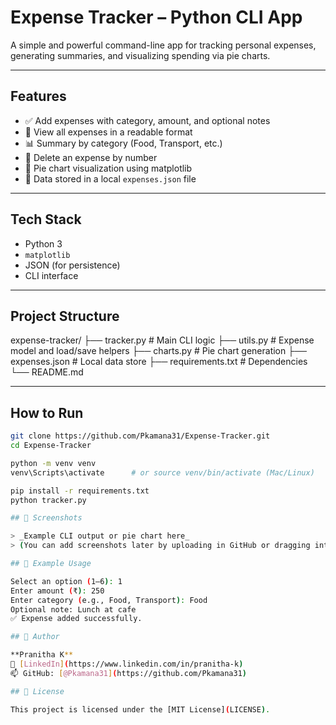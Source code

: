 #  Expense Tracker – Python CLI App

A simple and powerful command-line app for tracking personal expenses, generating summaries, and visualizing spending via pie charts.

---

##  Features

- ✅ Add expenses with category, amount, and optional notes
- 📄 View all expenses in a readable format
- 📊 Summary by category (Food, Transport, etc.)
- 🧾 Delete an expense by number
- 🥧 Pie chart visualization using matplotlib
- 💾 Data stored in a local `expenses.json` file

---

##  Tech Stack

- Python 3
- `matplotlib`
- JSON (for persistence)
- CLI interface

---

##  Project Structure

expense-tracker/
├── tracker.py # Main CLI logic
├── utils.py # Expense model and load/save helpers
├── charts.py # Pie chart generation
├── expenses.json # Local data store
├── requirements.txt # Dependencies
└── README.md

---

##  How to Run

```bash
git clone https://github.com/Pkamana31/Expense-Tracker.git
cd Expense-Tracker

python -m venv venv
venv\Scripts\activate      # or source venv/bin/activate (Mac/Linux)

pip install -r requirements.txt
python tracker.py

## 📸 Screenshots

> _Example CLI output or pie chart here_  
> (You can add screenshots later by uploading in GitHub or dragging into the README editor.)

## 🧪 Example Usage

Select an option (1–6): 1
Enter amount (₹): 250
Enter category (e.g., Food, Transport): Food
Optional note: Lunch at cafe
✅ Expense added successfully.

## 🧠 Author

**Pranitha K**  
🔗 [LinkedIn](https://www.linkedin.com/in/pranitha-k)  
📫 GitHub: [@Pkamana31](https://github.com/Pkamana31)

## 📄 License

This project is licensed under the [MIT License](LICENSE).
